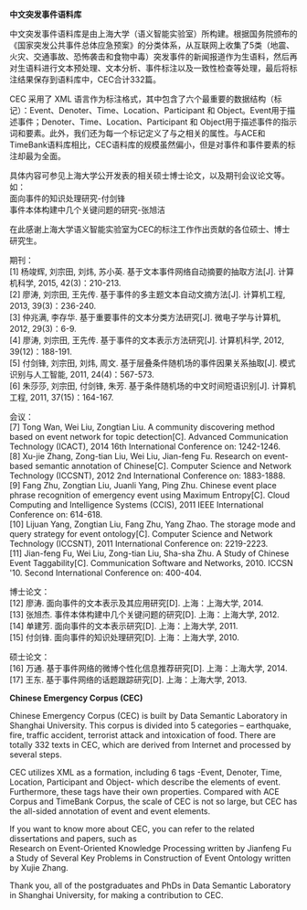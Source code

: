 <b>中文突发事件语料库</b>

中文突发事件语料库是由上海大学（语义智能实验室）所构建。根据国务院颁布的《国家突发公共事件总体应急预案》的分类体系，从互联网上收集了5类（地震、火灾、交通事故、恐怖袭击和食物中毒）突发事件的新闻报道作为生语料，然后再对生语料进行文本预处理、文本分析、事件标注以及一致性检查等处理，最后将标注结果保存到语料库中，CEC合计332篇。

CEC 采用了 XML 语言作为标注格式，其中包含了六个最重要的数据结构（标记）：Event、Denoter、Time、Location、Participant 和 Object。Event用于描述事件；Denoter、Time、Location、Participant 和 Object用于描述事件的指示词和要素。此外，我们还为每一个标记定义了与之相关的属性。与ACE和TimeBank语料库相比，CEC语料库的规模虽然偏小，但是对事件和事件要素的标注却最为全面。

具体内容可参见上海大学公开发表的相关硕士博士论文，以及期刊会议论文等。如：<br/>
面向事件的知识处理研究-付剑锋<br/>
事件本体构建中几个关键问题的研究-张旭洁<br/>

在此感谢上海大学语义智能实验室为CEC的标注工作作出贡献的各位硕士、博士研究生。

期刊：  
[1]	杨竣辉, 刘宗田, 刘炜, 苏小英. 基于文本事件网络自动摘要的抽取方法[J]. 计算机科学, 2015, 42(3)：210-213.   
[2]	廖涛, 刘宗田, 王先传. 基于事件的多主题文本自动文摘方法[J]. 计算机工程, 2013, 39(3)：236-240.   
[3]	仲兆满, 李存华. 基于重要事件的文本分类方法研究[J]. 微电子学与计算机, 2012, 29(3)：6-9.   
[4]	廖涛, 刘宗田, 王先传. 基于事件的文本表示方法研究[J]. 计算机科学, 2012, 39(12)：188-191.   
[5]	付剑锋, 刘宗田, 刘炜, 周文. 基于层叠条件随机场的事件因果关系抽取[J]. 模式识别与人工智能, 2011, 24(4)：567-573.  
[6]	朱莎莎, 刘宗田, 付剑锋, 朱芳. 基于条件随机场的中文时间短语识别[J]. 计算机工程, 2011, 37(15)：164-167.  

会议：  
[7]	Tong Wan, Wei Liu, Zongtian Liu. A community discovering method based on event network for topic detection[C]. Advanced Communication Technology (ICACT), 2014 16th International Conference on: 1242-1246.  
[8]	Xu-jie Zhang, Zong-tian Liu, Wei Liu, Jian-feng Fu. Research on event-based semantic annotation of Chinese[C]. Computer Science and Network Technology (ICCSNT), 2012 2nd International Conference on: 1883-1888.  
[9]	Fang Zhu, Zongtian Liu, Juanli Yang, Ping Zhu. Chinese event place phrase recognition of emergency event using Maximum Entropy[C]. Cloud Computing and Intelligence Systems (CCIS), 2011 IEEE International Conference on: 614-618.  
[10]	Lijuan Yang, Zongtian Liu, Fang Zhu, Yang Zhao. The storage mode and query strategy for event ontology[C]. Computer Science and Network Technology (ICCSNT), 2011 International Conference on: 2219-2223.  
[11]	Jian-feng Fu, Wei Liu, Zong-tian Liu, Sha-sha Zhu. A Study of Chinese Event Taggability[C]. Communication Software and Networks, 2010. ICCSN '10. Second International Conference on: 400-404.  

博士论文：  
[12]	廖涛. 面向事件的文本表示及其应用研究[D]. 上海：上海大学, 2014.  
[13]	张旭杰. 事件本体构建中几个关键问题的研究[D]. 上海：上海大学, 2012.  
[14]	单建芳. 面向事件的文本表示研究[D]. 上海：上海大学, 2011.  
[15]	付剑锋. 面向事件的知识处理研究[D]. 上海：上海大学, 2010.  

硕士论文：  
[16]	万通. 基于事件网络的微博个性化信息推荐研究[D]. 上海：上海大学, 2014.  
[17]	王东. 基于事件网络的话题跟踪研究[D]. 上海：上海大学, 2013.  


<b>Chinese Emergency Corpus (CEC)</b>

Chinese Emergency Corpus (CEC) is built by Data Semantic Laboratory in Shanghai University. This corpus is divided into 5 categories – earthquake, fire, traffic accident, terrorist attack and intoxication of food. There are totally 332 texts in CEC, which are derived from Internet and processed by several steps.

CEC utilizes XML as a formation, including 6 tags -Event, Denoter, Time, Location, Participant and Object- which describe the elements of event. Furthermore, these tags have their own properties. Compared with ACE Corpus and TimeBank Corpus, the scale of CEC is not so large, but CEC has the all-sided annotation of event and event elements.

If you want to know more about CEC, you can refer to the related dissertations and papers, such as<br/> Research on Event-Oriented Knowledge Processing written by Jianfeng Fu<br/> a Study of Several Key Problems in Construction of Event Ontology written by Xujie Zhang.

Thank you, all of the postgraduates and PhDs in Data Semantic Laboratory in Shanghai University, for making a contribution to CEC.

